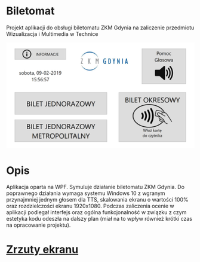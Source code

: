 # Biletomat
Projekt aplikacji do obsługi biletomatu ZKM Gdynia na zaliczenie przedmiotu Wizualizacja i Multimedia w Technice

![Screenshot](https://github.com/lnarolski/Biletomat/blob/master/Biletomat/Screenshots/screenshot1.png)

# Opis
Aplikacja oparta na WPF. Symuluje działanie biletomatu ZKM Gdynia. Do poprawnego działania wymaga systemu Windows 10 z wgranym przynajmniej jednym głosem dla TTS, skalowania ekranu o wartości 100% oraz rozdzielczości ekranu 1920x1080. Podczas zaliczenia ocenie w aplikacji podlegał interfejs oraz ogólna funkcjonalność w związku z czym estetyka kodu odeszła na dalszy plan (miał na to wpływ również krótki czas na opracowanie projektu).

# [Zrzuty ekranu](https://github.com/lnarolski/Biletomat/tree/master/Biletomat/Screenshots)
